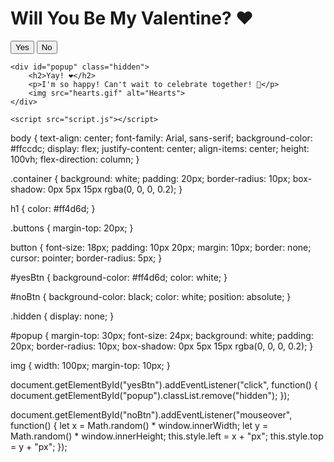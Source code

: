 <!DOCTYPE html>
<html lang="en">
<head>
    <meta charset="UTF-8">
    <meta name="viewport" content="width=device-width, initial-scale=1.0">
    <title>Will You Be My Valentine?</title>
    <link rel="stylesheet" href="style.css">
</head>
<body>
    <div class="container">
        <h1>Will You Be My Valentine? ❤️</h1>
        <div class="buttons">
            <button id="yesBtn">Yes</button>
            <button id="noBtn">No</button>
        </div>
    </div>

    <div id="popup" class="hidden">
        <h2>Yay! ❤️</h2>
        <p>I'm so happy! Can't wait to celebrate together! 🎉</p>
        <img src="hearts.gif" alt="Hearts">
    </div>

    <script src="script.js"></script>
</body>
</html>

body {
    text-align: center;
    font-family: Arial, sans-serif;
    background-color: #ffccdc;
    display: flex;
    justify-content: center;
    align-items: center;
    height: 100vh;
    flex-direction: column;
}

.container {
    background: white;
    padding: 20px;
    border-radius: 10px;
    box-shadow: 0px 5px 15px rgba(0, 0, 0, 0.2);
}

h1 {
    color: #ff4d6d;
}

.buttons {
    margin-top: 20px;
}

button {
    font-size: 18px;
    padding: 10px 20px;
    margin: 10px;
    border: none;
    cursor: pointer;
    border-radius: 5px;
}

#yesBtn {
    background-color: #ff4d6d;
    color: white;
}

#noBtn {
    background-color: black;
    color: white;
    position: absolute;
}

.hidden {
    display: none;
}

#popup {
    margin-top: 30px;
    font-size: 24px;
    background: white;
    padding: 20px;
    border-radius: 10px;
    box-shadow: 0px 5px 15px rgba(0, 0, 0, 0.2);
}

img {
    width: 100px;
    margin-top: 10px;
}

document.getElementById("yesBtn").addEventListener("click", function() {
    document.getElementById("popup").classList.remove("hidden");
});

document.getElementById("noBtn").addEventListener("mouseover", function() {
    let x = Math.random() * window.innerWidth;
    let y = Math.random() * window.innerHeight;
    this.style.left = x + "px";
    this.style.top = y + "px";
});